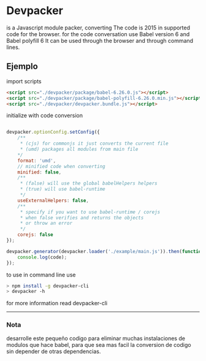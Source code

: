 # Devpacker

is a Javascript module packer, converting
The code is 2015 in supported code for the browser.
for the code conversation use Babel version 6 and Babel polyfill 6
It can be used through the browser and through command lines.

## Ejemplo

import scripts

```html
<script src="./devpacker/package/babel-6.26.0.js"></script>
<script src="./devpacker/package/babel-polyfill-6.26.0.min.js"></script>
<script src="./devpacker/devpacker.bundle.js"></script>

```

initialize with code conversion

```javascript

devpacker.optionConfig.setConfig({
    /** 
     * (cjs) for commonjs it just converts the current file
     * (umd) packages all modules from main file
    */
    format: 'umd',
    // minified code when converting
    minified: false,
    /**
     * (false) will use the global babelHelpers helpers
     * (true) will use babel-runtime
     */
    useExternalHelpers: false,
    /**
     * specify if you want to use babel-runtime / corejs
     * when false verifies and returns the objects
     * or throw an error
     */
    corejs: false
});

devpacker.generator(devpacker.loader('./example/main.js')).then(function(code) {
    console.log(code);
});

```

to use in command line use

```bash
> npm install -g devpacker-cli
> devpacker -h
```
for more information read devpacker-cli

---
### Nota

desarrolle este pequeño codigo para eliminar muchas instalaciones de modulos que hace babel, para que sea mas facil la conversion de codigo sin depender de otras dependencias.